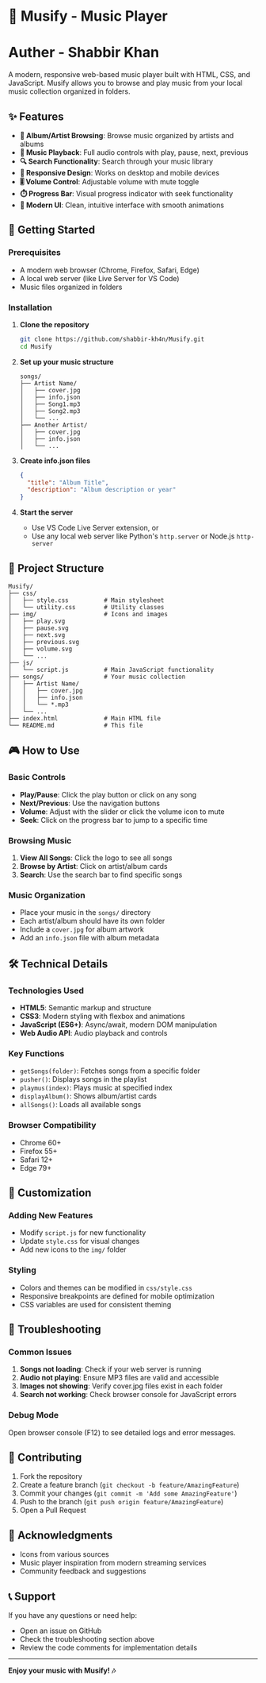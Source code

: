 # 🎵 Musify - Music Player
# Auther - Shabbir Khan

A modern, responsive web-based music player built with HTML, CSS, and JavaScript. Musify allows you to browse and play music from your local music collection organized in folders.

## ✨ Features

- **🎼 Album/Artist Browsing**: Browse music organized by artists and albums
- **🎵 Music Playback**: Full audio controls with play, pause, next, previous
- **🔍 Search Functionality**: Search through your music library
- **📱 Responsive Design**: Works on desktop and mobile devices
- **🎚️ Volume Control**: Adjustable volume with mute toggle
- **⏱️ Progress Bar**: Visual progress indicator with seek functionality
- **🎨 Modern UI**: Clean, intuitive interface with smooth animations

## 🚀 Getting Started

### Prerequisites

- A modern web browser (Chrome, Firefox, Safari, Edge)
- A local web server (like Live Server for VS Code)
- Music files organized in folders

### Installation

1. **Clone the repository**
   ```bash
   git clone https://github.com/shabbir-kh4n/Musify.git
   cd Musify
   ```

2. **Set up your music structure**
   ```
   songs/
   ├── Artist Name/
   │   ├── cover.jpg
   │   ├── info.json
   │   ├── Song1.mp3
   │   ├── Song2.mp3
   │   └── ...
   ├── Another Artist/
   │   ├── cover.jpg
   │   ├── info.json
   │   └── ...
   ```

3. **Create info.json files**
   ```json
   {
     "title": "Album Title",
     "description": "Album description or year"
   }
   ```

4. **Start the server**
   - Use VS Code Live Server extension, or
   - Use any local web server like Python's `http.server` or Node.js `http-server`

## 📁 Project Structure

```
Musify/
├── css/
│   ├── style.css          # Main stylesheet
│   └── utility.css        # Utility classes
├── img/                   # Icons and images
│   ├── play.svg
│   ├── pause.svg
│   ├── next.svg
│   ├── previous.svg
│   ├── volume.svg
│   └── ...
├── js/
│   └── script.js          # Main JavaScript functionality
├── songs/                 # Your music collection
│   ├── Artist Name/
│   │   ├── cover.jpg
│   │   ├── info.json
│   │   └── *.mp3
│   └── ...
├── index.html             # Main HTML file
└── README.md              # This file
```

## 🎮 How to Use

### Basic Controls
- **Play/Pause**: Click the play button or click on any song
- **Next/Previous**: Use the navigation buttons
- **Volume**: Adjust with the slider or click the volume icon to mute
- **Seek**: Click on the progress bar to jump to a specific time

### Browsing Music
1. **View All Songs**: Click the logo to see all songs
2. **Browse by Artist**: Click on artist/album cards
3. **Search**: Use the search bar to find specific songs

### Music Organization
- Place your music in the `songs/` directory
- Each artist/album should have its own folder
- Include a `cover.jpg` for album artwork
- Add an `info.json` file with album metadata

## 🛠️ Technical Details

### Technologies Used
- **HTML5**: Semantic markup and structure
- **CSS3**: Modern styling with flexbox and animations
- **JavaScript (ES6+)**: Async/await, modern DOM manipulation
- **Web Audio API**: Audio playback and controls

### Key Functions
- `getSongs(folder)`: Fetches songs from a specific folder
- `pusher()`: Displays songs in the playlist
- `playmus(index)`: Plays music at specified index
- `displayAlbum()`: Shows album/artist cards
- `allSongs()`: Loads all available songs

### Browser Compatibility
- Chrome 60+
- Firefox 55+
- Safari 12+
- Edge 79+

## 🔧 Customization

### Adding New Features
- Modify `script.js` for new functionality
- Update `style.css` for visual changes
- Add new icons to the `img/` folder

### Styling
- Colors and themes can be modified in `css/style.css`
- Responsive breakpoints are defined for mobile optimization
- CSS variables are used for consistent theming

## 🐛 Troubleshooting

### Common Issues
1. **Songs not loading**: Check if your web server is running
2. **Audio not playing**: Ensure MP3 files are valid and accessible
3. **Images not showing**: Verify cover.jpg files exist in each folder
4. **Search not working**: Check browser console for JavaScript errors

### Debug Mode
Open browser console (F12) to see detailed logs and error messages.

## 🤝 Contributing

1. Fork the repository
2. Create a feature branch (`git checkout -b feature/AmazingFeature`)
3. Commit your changes (`git commit -m 'Add some AmazingFeature'`)
4. Push to the branch (`git push origin feature/AmazingFeature`)
5. Open a Pull Request



## 🙏 Acknowledgments

- Icons from various sources
- Music player inspiration from modern streaming services
- Community feedback and suggestions

## 📞 Support

If you have any questions or need help:
- Open an issue on GitHub
- Check the troubleshooting section above
- Review the code comments for implementation details

---

**Enjoy your music with Musify! 🎶**
